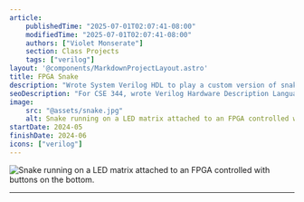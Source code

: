 ```yaml
---
article: 
    publishedTime: "2025-07-01T02:07:41-08:00"
    modifiedTime: "2025-07-01T02:07:41-08:00"
    authors: ["Violet Monserate"]
    section: Class Projects
    tags: ["verilog"]
layout: '@components/MarkdownProjectLayout.astro'
title: FPGA Snake
description: "Wrote System Verilog HDL to play a custom version of snake on a DE1-SoC dev board"
seoDescription: "For CSE 344, wrote Verilog Hardware Description Language (System Verilog VHDL) to play a custom version of snake on a DE1-SoC dev board, displayed on 16x16 LED matrix"
image:
    src: "@assets/snake.jpg"
    alt: Snake running on a LED matrix attached to an FPGA controlled with buttons on the bottom.
startDate: 2024-05
finishDate: 2024-06
icons: ["verilog"]
---
```


![Snake running on a LED matrix attached to an FPGA controlled with buttons on the bottom.](@assets/snake.jpg) 

---